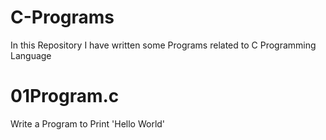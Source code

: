 # C-Programs

In this Repository I have written some Programs related to C Programming Language

# 01Program.c

Write a Program to Print 'Hello World'
